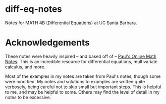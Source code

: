 # diff-eq-notes
Notes for MATH 4B (Differential Equations) at UC Santa Barbara.

# Acknowledgements
These notes were heavily inspired – and based off of – [Paul's Online Math Notes](https://tutorial.math.lamar.edu/Classes/DE/DE.aspx). This is an incredible resource for differential equations, multivariate calculus, and more.

Most of the examples in my notes are taken from Paul's notes, though some were modified. My notes and solutions to examples are written quite verbosely, being careful not to skip small but important steps. This is helpful to me, and may be helpful to some. Others may find the level of detail in my notes to be excessive.
